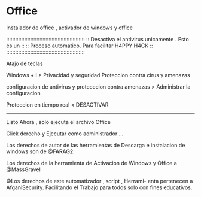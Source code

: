 # Office
Instalador de office , activador de windows y office

::::::::::::::::::::::::::::::::::::::::::::::::::::
:: Desactiva el antivirus unicamente . Esto es un ::
:: Proceso automatico. Para facilitar H4PPY H4CK  ::
::::::::::::::::::::::::::::::::::::::::::::::::::::

Atajo de teclas 

Windows + I > Privacidad y seguridad 
Proteccion contra cirus y amenazas

configuracion de antivirus y protecccion contra 
amenazas > Administrar la configuracion 

Proteccion en tiempo real < DESACTIVAR

______________________________________________________

Listo Ahora , solo ejecuta el archivo Office

Click derecho y Ejecutar como administrador ...

Los derechos de autor de las herramientas de
Descarga e instalacion de windows son de @FARAG2.

Los derechos de la herramienta de Activacion de
Windows y Office a @MassGravel

©Los derechos de este automatizador , script , Herrami-
enta pertenecen a AfganiSecurity. Facilitando el Trabajo
para todos solo con fines educativos.
